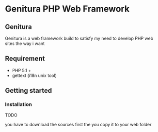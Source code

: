 Genitura PHP Web Framework
==========================

Genitura
--------------------------
Genitura is a web framework build to satisfy my need to develop PHP web sites
the way i want

Requirement
------------------------

- PHP 5.1 +
- gettext (i18n unix tool)

Getting started
------------------------
### Installation
TODO

you have to download the sources first
the you copy it to your web folder



